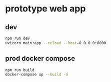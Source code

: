 # prototype web app

## dev
```sh
npm run dev
uvicorn main:app --reload --host=0.0.0.0:8000
```

## prod docker compose 
```sh
npm run build
docker-compose up --build -d
```